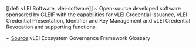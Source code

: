 [[def: vLEI Software, vlei-software]]
~ Open-source developed software sponsored by GLEIF with the capabilities for vLEI Credential Issuance, vLEI Credential Presentation, Identifier and Key Management and vLEI Credential Revocation and supporting functions.

~ [Source](https://www.gleif.org/vlei/introducing-the-vlei-ecosystem-governance-framework/2023-12-15_vlei-egf-v2.0-glossary_v1.3_final.pdf) vLEI Ecosystem Governance Framework Glossary
